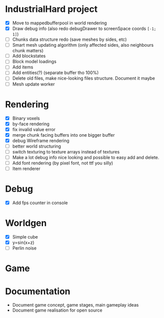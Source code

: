# IndustrialHard project

- [x] Move to mappedbufferpool in world rendering
- [x] Draw debug info (also redo debugDrawer to screenSpace coords `[-1; 1]`)
- [ ] Chunks data structure redo (save meshes by sides, etc)
- [ ] Smart mesh updating algorithm (only affected sides, also neighbours chunk matters)
- [ ] Add blockstates
- [ ] Block model loadings
- [ ] Add items
- [ ] Add entities(?) (separate buffer tho 100%)
- [ ] Delete old files, make nice-looking files structure. Document it maybe
- [ ] Mesh update worker

# Rendering

- [x] Binary voxels
- [x] by-face rendering
- [x] fix invalid value error
- [x] merge chunk facing buffers into one bigger buffer
- [x] debug Wireframe rendering
- [ ] better world structuring
- [ ] switch texturing to texture arrays instead of textures
- [ ] Make a lot debug info nice looking and possible to easy add and delete.
- [ ] Add font rendering (by pixel font, not ttf you silly)
- [ ] Item renderer

# Debug

- [x] Add fps counter in console

# Worldgen

- [x] Simple cube
- [x] y=sin(x+z)
- [ ] Perlin noise

# Game

# Documentation

- Document game concept, game stages, main gameplay ideas
- Document game realisation for open source
